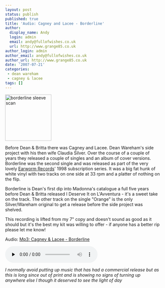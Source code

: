 ```yaml
---
layout: post
status: publish
published: true
title: 'Audio: Cagney and Lacee - Borderline'
author:
  display_name: Andy
  login: admin
  email: andy@fullofwishes.co.uk
  url: http://www.grange85.co.uk
author_login: admin
author_email: andy@fullofwishes.co.uk
author_url: http://www.grange85.co.uk
date: '2007-07-21'
categories:
 - dean wareham
 - cagney & lacee
tags: []
---
```

<p><img class="alignright" src="https://media.fullofwishes.co.uk/05-dean_wareham/sleeves/cal_borderline_sleeve_04_tn.jpg" width="150" height="150" alt="borderline sleeve scan"/>
<p>Before Dean & Britta there was Cagney and Lacee. Dean Wareham's side project with his then wife Claudia Silver. Over the course of a couple of years they released a couple of singles and an album of cover versions. Borderline was the second single and was released as part of the very lovely <a href="http://www.earwormrecords.com/">Earworm Records</a>' 1998 subscription series. It was a big fat hunk of white vinyl with two tracks on one side at 33 rpm and a platter of nothing on the flip.</p>
<p>Borderline is Dean's first dip into Madonna's catalogue a full five years before Dean & Britta released I Deserve It on L'Avventura - it's a sweet take on the track. The other track on the single "Orange" is the only Silver/Wareham original to get a release before the side project was shelved.</p>
<p>This recording is lifted from my 7" copy and doesn't sound as good as it should but it's the best my kit was willing to offer - if anyone has a better rip please let me know!</p>
<p><ins datetime="2013-01-17T15:17:46+00:00">

<div class="well"><p class="audio">Audio: <a href="https://media.fullofwishes.co.uk/05-dean_wareham/audio/01_Cagney%20and%20Lacee_Borderline.mp3">Mp3: Cagney & Lacee - Borderline</a></p><audio controls="controls" preload="none" src="https://media.fullofwishes.co.uk/05-dean_wareham/audio/01_Cagney%20and%20Lacee_Borderline.mp3"></audio></div>

<p></ins></p>
<p><em>I normally avoid putting up music that has had a commercial release but as this is long since out of print and is showing no signs of turning up anywhere else I though it deserved to see the light of day</em></p>
<p><br clear="all"/></p>

